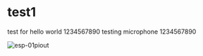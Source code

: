 # test1
test for hello world
1234567890
testing microphone
1234567890

![esp-01piout](https://user-images.githubusercontent.com/44564931/53714406-43b10280-3e5f-11e9-9430-c7a91fc67416.png)
